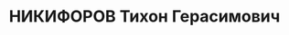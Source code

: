 ---
title: НИКИФОРОВ Тихон Герасимович
description: "Род. в 1902, Аксубаевский р-н, с. Новое Мокшино, чуваш. Проживал: Верхнеуслонский\
  \ р-н, с.Русское Макулово. Директор, Макуловская МТС. \n  Арестован 17.06.1937.\
  \ Обв. по ст. 17-58-8, 58-11. (\"участник правотроцкистской террор. организации,\
  \ защита врагов народа\"). Приговор: ВК ВС СССР, 14.11.1937 – 10 лет тюремного заключения,\
  \ поражен. прав на 5 лет, Верховным судом СССР 30.12.39 приговор отменен, дело прекращено\
  \ за недоказанностью обвинения."
---